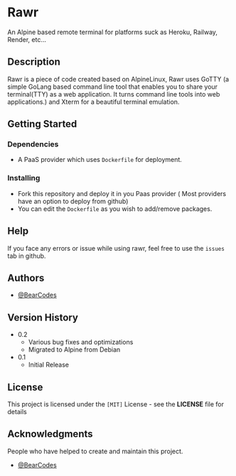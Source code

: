 # Rawr

An Alpine based remote terminal for platforms suck as Heroku, Railway, Render, etc...

## Description

Rawr is a piece of code created based on AlpineLinux, Rawr uses GoTTY (a simple GoLang based command line tool that enables you to share your terminal(TTY) as a web application. It turns command line tools into web applications.) and Xterm for a beautiful terminal emulation.

## Getting Started

### Dependencies

* A PaaS provider which uses `Dockerfile` for deployment.

### Installing

* Fork this repository and deploy it in you Paas provider ( Most providers have an option to deploy from github)
* You can edit the `Dockerfile` as you wish to add/remove packages.

## Help

If you face any errors or issue while using rawr, feel free to use the `issues` tab in github.

## Authors

* [@BearCodes](https://bearcodes.vercel.app/)


## Version History

* 0.2
    * Various bug fixes and optimizations
    * Migrated to Alpine from Debian
* 0.1
    * Initial Release

## License

This project is licensed under the `[MIT]` License - see the **LICENSE** file for details

## Acknowledgments

People who have helped to create and maintain this project.
* [@BearCodes](https://bearcodes.vercel.app/)
